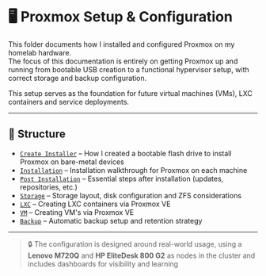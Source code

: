 # 🖥️ Proxmox Setup & Configuration

This folder documents how I installed and configured Proxmox on my homelab hardware.  
The focus of this documentation is entirely on getting Proxmox up and running from bootable USB creation to a functional hypervisor setup, with correct storage and backup configuration.

This setup serves as the foundation for future virtual machines (VMs), LXC containers and service deployments.

---

## 📁 Structure 

- [`Create Installer`](./proxmox-install/create-installer.md) – How I created a bootable flash drive to install Proxmox on bare-metal devices 
- [`Installation`](./proxmox-install.proxmox-installation.md) – Installation walkthrough for Proxmox on each machine
- [`Post Installation`](./proxmox-install/post-install.md) – Essential steps after installation (updates, repositories, etc.)
- [`Storage`](./proxmox-install/storage.md) – Storage layout, disk configuration and ZFS considerations
- [`LXC`](./proxmox-install/lxc.md) – Creating LXC containers via Proxmox VE
- [`VM`](./proxmox-install/vm.md) – Creating VM's via Proxmox VE
- [`Backup`](./proxmox-install/backup.md) – Automatic backup setup and retention strategy

---

> 🔒 The configuration is designed around real-world usage, using a **Lenovo M720Q** and **HP EliteDesk 800 G2** as nodes in the cluster and includes dashboards for visibility and learning
